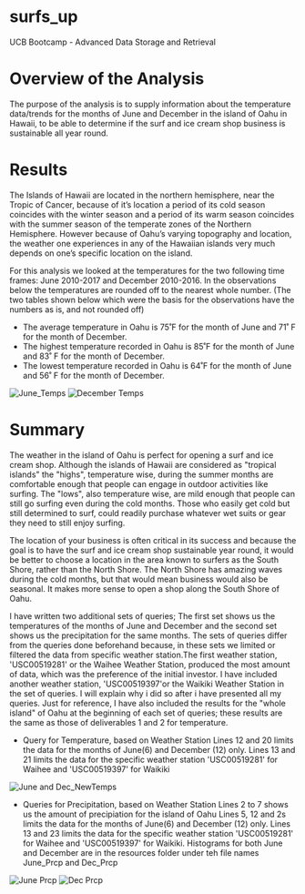 # surfs_up
UCB Bootcamp - Advanced Data Storage and Retrieval

# Overview of the Analysis
The purpose of the analysis is to supply information about the temperature data/trends for the months of June and December in the island of Oahu in Hawaii, to be able to determine if the surf and ice cream shop business is sustainable all year round.

# Results 
The Islands of Hawaii are located in the northern hemisphere, near the Tropic of Cancer, because of it’s location a period of its cold season coincides with the winter season and a period of its warm season coincides with the summer season of the temperate zones of the Northern Hemisphere. However because of Oahu’s varying topography and location, the weather one experiences in any of the  Hawaiian islands very much depends on one’s specific location on the island. 

For this analysis we looked at the temperatures for the two following time frames: June 2010-2017 and December 2010-2016. In the observations below the temperatures are rounded off to the nearest whole number. (The two tables shown below which were the basis for the observations have the numbers as is, and not rounded off)

* The average temperature in Oahu  is 75˚F for the month of June and 71˚ F  for the month of December. 
* The highest temperature recorded in Oahu is 85˚F for the month of June and 83˚ F  for the month of December. 
* The lowest temperature recorded in Oahu is 64˚F for the month of June and 56˚ F  for the month of December. 

![June_Temps](Resources/Deliverable_June.png)
![December Temps](Resources/Deliverable_Dec.png)

# Summary
The weather in the island of Oahu is perfect for opening a surf and ice cream shop. Although the islands of Hawaii are considered as "tropical islands" the "highs", temperature wise, during the summer months are comfortable enough that people can engage in outdoor activities like surfing. The "lows", also temperature wise, are mild enough that people can still go surfing even during the cold months. Those who easily get cold but still determined to surf, could readily purchase whatever wet suits or gear they need to still enjoy surfing.

The location of your business is often critical in its success and because the goal is to have the surf and ice cream shop sustainable year round, it would be better to choose a location in the area known to surfers as the South Shore, rather than the North Shore. The North Shore has amazing waves during the cold months, but that would mean business would also be seasonal. It makes more sense to open a shop along the South Shore of Oahu.

I have written two additional sets of queries; The first set shows us the temperatures of the months of June and December and the second set shows us the precipitation for the same months. The sets of queries differ from the queries done beforehand because, in these sets we  limited or filtered the data from specific weather station.The first weather station, 'USC00519281' or the Waihee Weather Station, produced the most amount of data, which was the preference of the initial investor. I have included another weather station, 'USC00519397'or the Waikiki Weather Station in the set of queries. I will explain why i did so after i have presented all my queries. Just for reference, I have also included the results for the "whole island" of Oahu at the beginning of each set of queries; these  results are the same as those of deliverables 1 and 2 for temperature.

* Query for Temperature, based on Weather Station
    Lines 12 and 20 limits the data for the months of June(6) and December (12) only.
    Lines 13 and 21 limits the data for the specific weather station 'USC00519281' for Waihee and 'USC00519397' for Waikiki

![June and Dec_NewTemps](Resources/Query_Temps.png)

* Queries for Precipitation, based on Weather Station
    Lines 2 to 7 shows us the amount of precipiation for the island of Oahu
    Lines 5, 12 and 2s limits the data for the months of June(6) and December (12) only.
    Lines 13 and 23 limits the data for the specific weather station 'USC00519281' for Waihee and 'USC00519397' for Waikiki.
    Histograms for both June and December are in the resources folder under teh file names June_Prcp and Dec_Prcp
  
 ![June Prcp](Resources/Query_June_Prcp.png)
 ![Dec Prcp](Resources/Query_Dec_Prcp.png)
  
 
